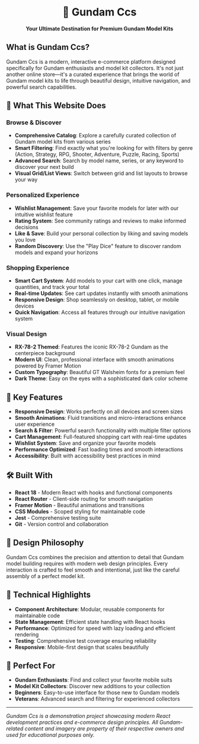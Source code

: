 <h1 align="center">🤖 Gundam Ccs</h1>

<p align="center">
  <strong>Your Ultimate Destination for Premium Gundam Model Kits</strong>
</p>

## What is Gundam Ccs?

Gundam Ccs is a modern, interactive e-commerce platform designed specifically for Gundam enthusiasts and model kit collectors. It's not just another online store—it's a curated experience that brings the world of Gundam model kits to life through beautiful design, intuitive navigation, and powerful search capabilities.

## 🎯 What This Website Does

### **Browse & Discover**
- **Comprehensive Catalog**: Explore a carefully curated collection of Gundam model kits from various series
- **Smart Filtering**: Find exactly what you're looking for with filters by genre (Action, Strategy, RPG, Shooter, Adventure, Puzzle, Racing, Sports)
- **Advanced Search**: Search by model name, series, or any keyword to discover your next build
- **Visual Grid/List Views**: Switch between grid and list layouts to browse your way

### **Personalized Experience**
- **Wishlist Management**: Save your favorite models for later with our intuitive wishlist feature
- **Rating System**: See community ratings and reviews to make informed decisions
- **Like & Save**: Build your personal collection by liking and saving models you love
- **Random Discovery**: Use the "Play Dice" feature to discover random models and expand your horizons

### **Shopping Experience**
- **Smart Cart System**: Add models to your cart with one click, manage quantities, and track your total
- **Real-time Updates**: See cart updates instantly with smooth animations
- **Responsive Design**: Shop seamlessly on desktop, tablet, or mobile devices
- **Quick Navigation**: Access all features through our intuitive navigation system

### **Visual Design**
- **RX-78-2 Themed**: Features the iconic RX-78-2 Gundam as the centerpiece background
- **Modern UI**: Clean, professional interface with smooth animations powered by Framer Motion
- **Custom Typography**: Beautiful GT Walsheim fonts for a premium feel
- **Dark Theme**: Easy on the eyes with a sophisticated dark color scheme

## 🚀 Key Features

- **Responsive Design**: Works perfectly on all devices and screen sizes
- **Smooth Animations**: Fluid transitions and micro-interactions enhance user experience
- **Search & Filter**: Powerful search functionality with multiple filter options
- **Cart Management**: Full-featured shopping cart with real-time updates
- **Wishlist System**: Save and organize your favorite models
- **Performance Optimized**: Fast loading times and smooth interactions
- **Accessibility**: Built with accessibility best practices in mind

## 🛠 Built With

- **React 18** - Modern React with hooks and functional components
- **React Router** - Client-side routing for smooth navigation
- **Framer Motion** - Beautiful animations and transitions
- **CSS Modules** - Scoped styling for maintainable code
- **Jest** - Comprehensive testing suite
- **Git** - Version control and collaboration

## 🎨 Design Philosophy

Gundam Ccs combines the precision and attention to detail that Gundam model building requires with modern web design principles. Every interaction is crafted to feel smooth and intentional, just like the careful assembly of a perfect model kit.

## 🔧 Technical Highlights

- **Component Architecture**: Modular, reusable components for maintainable code
- **State Management**: Efficient state handling with React hooks
- **Performance**: Optimized for speed with lazy loading and efficient rendering
- **Testing**: Comprehensive test coverage ensuring reliability
- **Responsive**: Mobile-first design that scales beautifully

## 🎯 Perfect For

- **Gundam Enthusiasts**: Find and collect your favorite mobile suits
- **Model Kit Collectors**: Discover new additions to your collection
- **Beginners**: Easy-to-use interface for those new to Gundam models
- **Veterans**: Advanced search and filtering for experienced collectors

---

*Gundam Ccs is a demonstration project showcasing modern React development practices and e-commerce design principles. All Gundam-related content and imagery are property of their respective owners and used for educational purposes only.*
